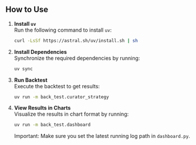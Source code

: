 ## How to Use

1. **Install `uv`**  
   Run the following command to install `uv`:

   ```bash
   curl -LsSf https://astral.sh/uv/install.sh | sh
   ```

2. **Install Dependencies**  
   Synchronize the required dependencies by running:

   ```bash
   uv sync
   ```

3. **Run Backtest**  
   Execute the backtest to get results:

   ```bash
   uv run -m back_test.curator_strategy
   ```

4. **View Results in Charts**  
   Visualize the results in chart format by running:
   ```bash
   uv run -m back_test.dashboard
   ```
   Important: Make sure you set the latest running log path in `dashboard.py`.
